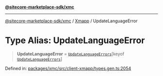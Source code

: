 [**@sitecore-marketplace-sdk/xmc**](../../../../README.md)

***

[@sitecore-marketplace-sdk/xmc](../../../../README.md) / [Xmapp](../README.md) / UpdateLanguageError

# Type Alias: UpdateLanguageError

> **UpdateLanguageError** = [`UpdateLanguageErrors`](UpdateLanguageErrors.md)\[keyof [`UpdateLanguageErrors`](UpdateLanguageErrors.md)\]

Defined in: [packages/xmc/src/client-xmapp/types.gen.ts:2054](https://github.com/Sitecore/marketplace-sdk/blob/893df143248e67d8c66e942a96045542130259a0/packages/xmc/src/client-xmapp/types.gen.ts#L2054)
